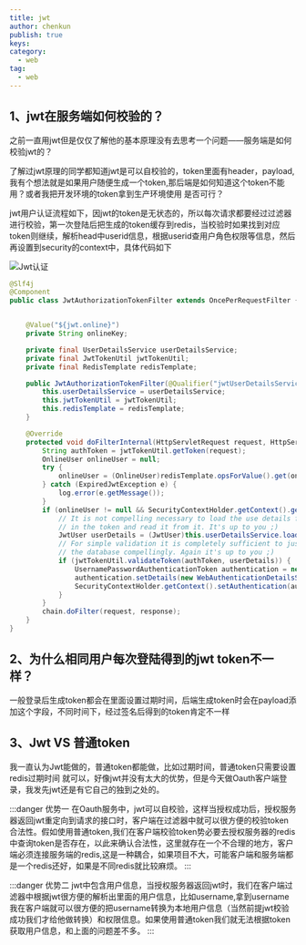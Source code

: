 ```yaml
---
title: jwt
author: chenkun
publish: true
keys:
category:
  - web
tag:	
  - web
---
```




## 1、jwt在服务端如何校验的？

之前一直用jwt但是仅仅了解他的基本原理没有去思考一个问题——服务端是如何校验jwt的？

了解过jwt原理的同学都知道jwt是可以自校验的，token里面有header，payload,我有个想法就是如果用户随便生成一个token,那后端是如何知道这个token不能用？或者我把开发环境的token拿到生产环境使用 是否可行？

jwt用户认证流程如下，因jwt的token是无状态的，所以每次请求都要经过过滤器进行校验，第一次登陆后把生成的token缓存到redis，当校验时如果找到对应token则继续，解析head中userid信息，根据userid查用户角色权限等信息，然后再设置到security的context中，具体代码如下

![Jwt认证](https://gimg2.baidu.com/image_search/src=http%3A%2F%2Fimg2020.cnblogs.com%2Fnews%2F2169646%2F202101%2F2169646-20210118002912071-1277173978.jpg&refer=http%3A%2F%2Fimg2020.cnblogs.com&app=2002&size=f9999,10000&q=a80&n=0&g=0n&fmt=auto?sec=1669274568&t=4074fa30a1f60ddac4f3a668c38b0353)

```java
@Slf4j
@Component
public class JwtAuthorizationTokenFilter extends OncePerRequestFilter {


    @Value("${jwt.online}")
    private String onlineKey;

    private final UserDetailsService userDetailsService;
    private final JwtTokenUtil jwtTokenUtil;
    private final RedisTemplate redisTemplate;

    public JwtAuthorizationTokenFilter(@Qualifier("jwtUserDetailsService") UserDetailsService userDetailsService, JwtTokenUtil jwtTokenUtil, RedisTemplate redisTemplate) {
        this.userDetailsService = userDetailsService;
        this.jwtTokenUtil = jwtTokenUtil;
        this.redisTemplate = redisTemplate;
    }

    @Override
    protected void doFilterInternal(HttpServletRequest request, HttpServletResponse response, FilterChain chain) throws ServletException, IOException {
        String authToken = jwtTokenUtil.getToken(request);
        OnlineUser onlineUser = null;
        try {
            onlineUser = (OnlineUser)redisTemplate.opsForValue().get(onlineKey + authToken);
        } catch (ExpiredJwtException e) {
            log.error(e.getMessage());
        }
        if (onlineUser != null && SecurityContextHolder.getContext().getAuthentication() == null) {
            // It is not compelling necessary to load the use details from the database. You could also store the information
            // in the token and read it from it. It's up to you ;)
            JwtUser userDetails = (JwtUser)this.userDetailsService.loadUserByUsername(onlineUser.getUserName());
            // For simple validation it is completely sufficient to just check the token integrity. You don't have to call
            // the database compellingly. Again it's up to you ;)
            if (jwtTokenUtil.validateToken(authToken, userDetails)) {
                UsernamePasswordAuthenticationToken authentication = new UsernamePasswordAuthenticationToken(userDetails, null, userDetails.getAuthorities());
                authentication.setDetails(new WebAuthenticationDetailsSource().buildDetails(request));
                SecurityContextHolder.getContext().setAuthentication(authentication);
            }
        }
        chain.doFilter(request, response);
    }
}
```

## 2、为什么相同用户每次登陆得到的jwt token不一样？

一般登录后生成token都会在里面设置过期时间，后端生成token时会在payload添加这个字段，不同时间下，经过签名后得到的token肯定不一样

## 3、Jwt VS 普通token

我一直认为Jwt能做的，普通token都能做，比如过期时间，普通token只需要设置redis过期时间
就可以，好像jwt并没有太大的优势，但是今天做Oauth客户端登录，我发先jwt还是有它自己的独到之处的。

:::danger 优势一
    在Oauth服务中，jwt可以自校验，这样当授权成功后，授权服务器返回jwt重定向到请求的接口时，客户端在过滤器中就可以很方便的校验token合法性。假如使用普通token,我们在客户端校验token势必要去授权服务器的redis中查询token是否存在，以此来确认合法性，这里就存在一个不合理的地方，客户端必须连接服务端的redis,这是一种耦合，如果项目不大，可能客户端和服务端都是一个redis还好，如果是不同redis就比较麻烦。
:::

:::danger 优势二
    jwt中包含用户信息，当授权服务器返回jwt时，我们在客户端过滤器中根据jwt很方便的解析出里面的用户信息，比如username,拿到username我在客户端就可以很方便的把username转换为本地用户信息（当然前提jwt校验成功我们才给他做转换）和权限信息。如果使用普通token我们就无法根据token获取用户信息，和上面的问题差不多。
:::
